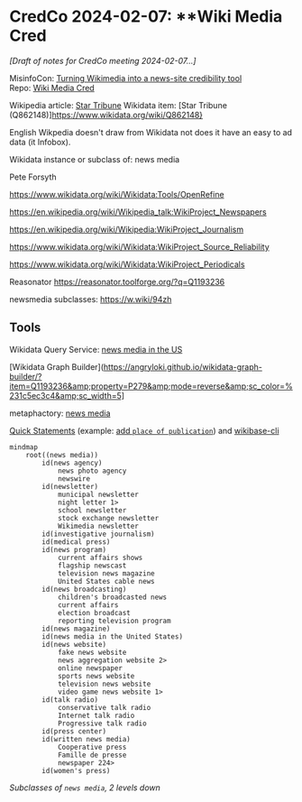 

# CredCo 2024-02-07: **Wiki Media Cred

*[Draft of notes for CredCo meeting 2024-02-07…]*


MisinfoCon: [Turning Wikimedia into a news-site credibility tool](https://misinfocon.com/turning-wikimedia-into-a-news-site-credibility-tool-422dbf28fde)<br>
Repo: [Wiki Media Cred](https://github.com/hearvox/wiki-media-cred/)

Wikipedia article: [Star Tribune](https://en.wikipedia.org/wiki/Star_Tribune)
Wikidata item: [Star Tribune (Q862148)]https://www.wikidata.org/wiki/Q862148}

English Wikpedia doesn't draw from Wikidata not does it have an easy to ad data (it Infobox).

Wikidata instance or subclass of: news media

Pete Forsyth

https://www.wikidata.org/wiki/Wikidata:Tools/OpenRefine

https://en.wikipedia.org/wiki/Wikipedia_talk:WikiProject_Newspapers

https://en.wikipedia.org/wiki/Wikipedia:WikiProject_Journalism

https://www.wikidata.org/wiki/Wikidata:WikiProject_Source_Reliability

https://www.wikidata.org/wiki/Wikidata:WikiProject_Periodicals

Reasonator
https://reasonator.toolforge.org/?q=Q1193236

newsmedia subclasses: https://w.wiki/94zh

## Tools
Wikidata Query Service: [news media in the US](https://w.wiki/94zY)


[Wikidata Graph Builder](https://angryloki.github.io/wikidata-graph-builder/?item=Q1193236&amp;property=P279&amp;mode=reverse&amp;sc_color=%231c5ec3c4&amp;sc_width=5]


metaphactory: [news media](https://wikidata.metaphacts.com/resource/wd:Q1193236)

[Quick Statements](https://quickstatements.toolforge.org/#/) (example: [add `place of publication`](https://quickstatements.toolforge.org/#/batch/128928)) and [wikibase-cli](https://github.com/maxlath/wikibase-cli)


```mermaid
mindmap
	root((news media))
		id(news agency)
			news photo agency
			newswire
		id(newsletter)
			municipal newsletter
			night letter 1>
			school newsletter
			stock exchange newsletter
			Wikimedia newsletter
		id(investigative journalism)	
		id(medical press)	
		id(news program)	
			current affairs shows
			flagship newscast
			television news magazine
			United States cable news
		id(news broadcasting)	
			children's broadcasted news
			current affairs
			election broadcast
			reporting television program
		id(news magazine)
		id(news media in the United States)
		id(news website)
			fake news website
			news aggregation website 2>
			online newspaper
			sports news website
			television news website
			video game news website 1>
		id(talk radio)
			conservative talk radio
			Internet talk radio
			Progressive talk radio
		id(press center)	
		id(written news media)
			Cooperative press
			Famille de presse
			newspaper 224>
		id(women's press)
```
*Subclasses of `news media`, 2 levels down*

